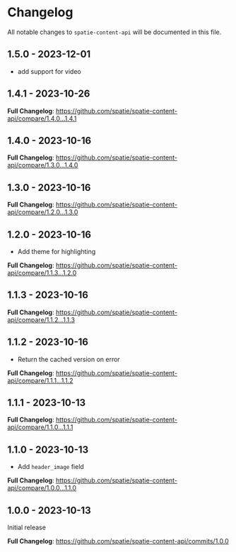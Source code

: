 # Changelog

All notable changes to `spatie-content-api` will be documented in this file.

## 1.5.0 - 2023-12-01

- add support for video

## 1.4.1 - 2023-10-26

**Full Changelog**: https://github.com/spatie/spatie-content-api/compare/1.4.0...1.4.1

## 1.4.0 - 2023-10-16

**Full Changelog**: https://github.com/spatie/spatie-content-api/compare/1.3.0...1.4.0

## 1.3.0 - 2023-10-16

**Full Changelog**: https://github.com/spatie/spatie-content-api/compare/1.2.0...1.3.0

## 1.2.0 - 2023-10-16

- Add theme for highlighting

**Full Changelog**: https://github.com/spatie/spatie-content-api/compare/1.1.3...1.2.0

## 1.1.3 - 2023-10-16

**Full Changelog**: https://github.com/spatie/spatie-content-api/compare/1.1.2...1.1.3

## 1.1.2 - 2023-10-16

- Return the cached version on error

**Full Changelog**: https://github.com/spatie/spatie-content-api/compare/1.1.1...1.1.2

## 1.1.1 - 2023-10-13

**Full Changelog**: https://github.com/spatie/spatie-content-api/compare/1.1.0...1.1.1

## 1.1.0 - 2023-10-13

- Add `header_image` field

**Full Changelog**: https://github.com/spatie/spatie-content-api/compare/1.0.0...1.1.0

## 1.0.0 - 2023-10-13

Initial release

**Full Changelog**: https://github.com/spatie/spatie-content-api/commits/1.0.0
